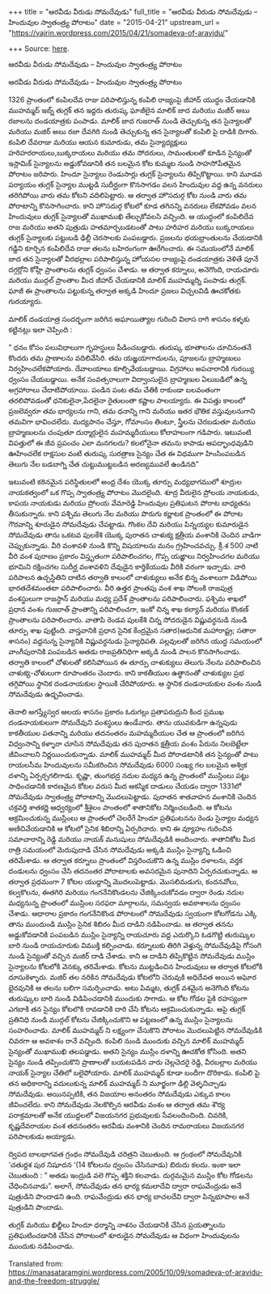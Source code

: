 +++
title = "ఆరవీడు వీరుడు సోమదేవుడు"
full_title = "ఆరవీడు వీరుడు సోమదేవుడు – హిందువుల స్వాతంత్ర్య పోరాటం"
date = "2015-04-21"
upstream_url = "https://vajrin.wordpress.com/2015/04/21/somadeva-of-aravidu/"

+++
Source: [here](https://vajrin.wordpress.com/2015/04/21/somadeva-of-aravidu/).

ఆరవీడు వీరుడు సోమదేవుడు – హిందువుల స్వాతంత్ర్య పోరాటం

ఆరవీడు వీరుడు సోమదేవుడు – హిందువుల స్వాతంత్ర్య పోరాటం

1326 ప్రాంతంలో కంపిలదేవ రాజు పరిపాలిస్తున్న కంపిలి రాజ్యంపై జీహాద్
యుద్ధం చేయడానికి ముహమ్మద్ ఇబ్న్ తుగ్లక్ తన ఇద్దరు తురుష్క ఘాజీలైన మాలిక్
జాద మరియు మజీర్ అబు రజాలను దండయాత్రకు పంపాడు. మాలిక్ జాద గుజరాత్ నుండి
తెచ్చుకున్న తన సైన్యాలతో మరియు మజిర్ అబు రజా దేవగిరి నుండి తెచ్చుకున్న
తన సైన్యాలతో కంపిలి పై దాడికి దిగారు. కంపిలి దేవరాజు మరియు ఆయన కుమారుడు,
తమ సైన్యాధ్యక్షులు హరిహరరాయలు,బుక్కరాయలు మరియు తమ సోదరులు, సామంతులతో
కూడిన సైన్యంతో ఇస్లామిక్ సైన్యాలను అడ్డుకోవడానికి తన బలమైన కోట కుమ్మట
నుండి సాహసోపేతమైన పోరాటం జరిపారు. హిందూ సైన్యాలు రెండుసార్లు తుగ్లక్
సైన్యాలను తిప్పికొట్టాయి. కాని మూడవ పర్యాయం తుగ్లక్ సైన్యాల ముట్టడి
సుదీర్ఘంగా కొనసాగడం వలన హిందువుల వద్ద ఉన్న వనరులు తరిగిపోయి వారు తమ
కోటని వదిలిపెట్టారు. ఆ తర్వాత హొసదుర్గ కోట నుండి వారు తమ పోరాటాన్ని
కొనసాగించారు. కాని హొసదుర్గ కోటలో కూడ తగినన్ని వనరులు లేకపోవడం వలన
హిందువులు తుగ్లక్ సైన్యాలతో ముఖాముఖి తేల్చుకోవలసి వచ్చింది. ఆ యుద్ధంలో
కంపిలిదేవ రాజ మరియు అతని పుత్రుడు హతమార్చబడటంతో పాటు హరిహర మరియు
బుక్కరాయలు తుగ్లక్ సైన్యాలకు పట్టుబడి ఢిల్లీ చెరసాలకు పంపబడ్డారు.
ప్రజలను భయభ్రాంతులను చేయడానికి గడ్డిని కూర్చిన కంపిలిదేవ రాజు తలను
బహిరంగంగా ఊరేగించారు. ఈ సమయంలోనే మాలిక్ జాద తన సైన్యాలతో వీరభల్లాల
పరిపాలిస్తున్న హోయసల రాజ్యంపై దండయాత్రకు వెళితే పూనే దగ్గర్లోని కోహ్లీ
ప్రాంతాలను తుగ్లక్ ధ్వంసం చేశాడు. ఆ తర్వాత కర్నూలు, అనెగొంది, రాయచూరు
మరియు ముద్గల్ ప్రాంతాల మీద జీహాద్ చేయడానికి మాలిక్ ముహమ్మద్ని పంపాడు
తుగ్లక్. ఘాజీ ఈ ప్రాంతాలను పట్టుకున్న తర్వాత అక్కడి హిందూ ప్రజలు
విచ్చలవిడి ఊచకోతకు గురయ్యారు.

మాలిక్ దండయాత్ర సందర్భంగా జరిగిన అఘాయిత్యాల గురించి విలాస రాగి శాసనం
కళ్ళకు కట్టినట్లు ఇలా చెప్పింది :

” ధనం కోసం పలువిధాలుగా గృహస్థులు పీడించబడ్డారు. తురుష్క భూతాలను
చూచినంతనే కొందరు తమ ప్రాణాలను వదిలివేసిరి. తమ యఙ్ఞయాగాదులను, పూజలను
బ్రాహ్మణులు నిర్వహించలేకపోయారు. దేవాలయాలు కూల్చివేయబడ్డాయి. విగ్రహాలు
అపచారానికి గురయ్యి ధ్వంసం చేయబడ్డాయి. అనేక సంవత్సరాలుగా విద్వాంసులైన
బ్రాహ్మణుల ఏలుబడిలో ఉన్న అగ్రహారాలు చేదాటిపోయాయి. పండిన పంట తమ చేతికి
రాకుండా బలవంతంగా తరలిపోవడంతో ధనికులైనా,పేదలైనా రైతులంతా కష్టాల
పాలయ్యారు. ఈ విపత్తు కాలంలో ప్రజలెవ్వరూ తమ భార్యలను గాని, తమ ధనాన్ని
గాని మరియు ఇతర భౌతిక వస్తువులనుగాని తమవిగా భావించలేదు. మద్యపానం చేస్తూ,
గోమాంసం తింటూ, స్త్రీలను చెరబడుతూ మరియు బ్రాహ్మణులను చంపుతూ
దుర్మార్గులైన మహమ్మదీయులు కోలాహలంగా గడిపారు. ఇటువంటి విపత్తులో ఈ జీవ
ప్రపంచం ఎలా మనగలదు? కలలోనైనా తమను కాపాడు ఆపద్భాంధవుడిని ఊహించలేక
రాక్షసుల వంటి తురుష్క సురత్రాణ సైన్యం చేత ఈ విధముగా హింసింపబడిన తెలుగు
నేల బడబాగ్ని చేత చుట్టుముట్టబడిన అరణ్యమువలే ఉండినది”

ఇటువంటి కఠినమైన పరిస్థితులలో అంధ్ర దేశం యొక్క తూర్పు మధ్యభాగములో శూద్రుల
నాయకత్వంలో ఒక గొప్ప స్వాతంత్ర్య పోరాటం మొదలైంది. శూద్ర వీరులైన ప్రోలయ
నాయకుడు, కాపయ నాయకుడు మరియు ప్రోలయ వేమారెడ్డి హిందువుల ప్రతిఘటన పోరాట
బాధ్యతను తీసుకున్నారు. కాని పశ్చిమ తెలుగు నేల మరియు పొరుగు కర్ణాటక
ప్రాంతంలో ఈ పోరాట గౌరవాన్ని శూరుడైన సోమదేవుడు చేపట్టాడు. గొంకల దేవి
మరియు పిన్నయ్యల కుమారుడైన సోమదేవుడు తాను ఒకటవ పులకేశి యొక్క పురాతన
చాళుక్య క్షత్రీయ వంశానికి చెందిన వాడిగా చెప్పుకున్నాడు. వీరి వంశావళి
నుండి కొన్ని విషయాలను మనం గ్ర్రహించవచ్చు. క్రీ.శ 500 నాటి వీరి వంశ
పురాణం ప్రకారం విస్తృతంగా పరిపాలించగల, గొప్ప యఙ్ఞాలు నిర్వహించగల మరియు
భూమిని రక్షించగల సుదీర్ఘ వంశావళిని దేవుడైన కార్తికేయుడు వీరికి వరంగా
ఇచ్చాడు. వారి పరిపాలన ఉచ్చస్థితిని దాటిన తర్వాతి కాలంలో చాళుక్యులు అనేక
భిన్న వంశాలుగా విడిపోయి భారతదేశమంతటా పరిపాలించారు. వీరి ఉత్తర ప్రాంతపు
వంశ శాఖ సోలంకి రాజపుత్ర వంశస్థులుగా రాజస్థాన్ మరియు మధ్య ప్రదేశ్
ప్రాంతాలను పరిపాలించారు. ఫశ్చిమ శాఖలో ప్రధాన వంశం గుజరాత్ ప్రాంతాన్ని
పరిపాలించగా, ఇంకో చిన్న శాఖ కల్యాన్ మరియు కొంకణ్ ప్రాంతాలను
పరిపాలించారు. వాతాపి రెండవ పులకేశి చిన్న సోదరుడైన విష్ణువర్ధనుడి నుండి
తూర్పు శాఖ పుట్టింది. వాస్తవానికి ప్రధాన సైనిక కేంద్రమైన సతార(ఆధునిక
మహారాష్ట్ర; సతారా శాసనం) వద్దనున్న సైన్యానికి విష్ణువర్ధనుడు
సైన్యాధిపతి. పల్లవులతో జరిగిన యుద్ధ సమయంలో వాంగీపురానికి పంపబడిన అతడు
రాజప్రతినిధిగా అక్కడి నుండి పాలన కొనసాగించాడు. తర్వాతి కాలంలో చోళులతో
కలిసిపోయిన ఈ తూర్పు చాళుక్యులు తెలుగు నేలను పరిపాలించిన చాళుక్య-చోళులుగా
రూపాంతరం చెందారు. కాని కాకతీయుల ఉత్థానంతో చాళుక్యుల ప్రభ తగ్గిపోయి
స్థానిక దండనాయకుల స్థాయికి చేరిపోయారు. ఆ స్థానిక దండనాయకుల వంశం నుండి
సోమదేవుడు ఉధ్బవించాడు.

తెనాలి అగస్త్యేస్వర ఆలయ శాసనం ప్రకారం ఓరుగల్లు ప్రతాపరుద్రుని కింద
ప్రముఖ దండనాయకులుగా సోమదేవుని వంశస్థులు ఉండేవారు. తాను యువకుడిగా
ఉన్నపుడు కాకతీయుల పతనాన్ని మరియు తదనంతరం మహమ్మదీయుల చేత ఆ ప్రాంతంలో
జరిగిన విధ్వంసాన్ని కళ్ళారా చూసిన సోమదేవుడు తన పురాతన క్షత్రీయ వంశం
పేరును నిలబెట్టేలా జీవించాలని నిర్ణయించుకున్నాడు. మాలిక్ ముహమ్మద్ మీద
పోరాడటానికి తన సైన్యంతో పాటు రాయలసీమ హిందువులను సమీకరించిన సోమదేవుడు
6000 సంఖ్య గల బలమైన అశ్విక దళాన్ని ఏర్పర్చగలిగాడు. కృష్ణా, తుంగభద్ర నదుల
మధ్యన ఉన్న ప్రాంతంలో ముస్లింలు పట్టు సాధించడానికి కారణమైన కోటల వరుస మీద
ఆకస్మిక దాడులు చేయడం ద్వారా 1331లో సోమదేవుడు స్వాతంత్ర్య పోరాటాన్ని
మొదలుపెట్టాడు. పురాతన శాతవాహన వంశానికి చెందిన చక్రవర్తి శాతకర్ణి
ఆధ్వర్యంలో శ్రీశైలం పాంతంలో శాతానికోట నిర్మించబడింది. ఆ కోటను
ఆక్రమించుకున్న ముస్లింలు ఆ ప్రాంతంలో చెలరేగే హిందూ ప్రతిఘటనను రెండు
సైన్యాల మధ్యన అణిచివేయడానికి ఆ కోటలో సైనిక శిబిరాన్ని ఏర్పరిచారు. కాని ఈ
వ్యూహం గురించిన సమాచారాన్ని రెడ్డి మరియు నాయక్ మనుషులు సోమదేవుడికి
అందించారు. శాతానికోట మీద రాత్రి సమయంలో మెరుపుదాడి చేసిన సోమదేవుడు
అక్కడి ముస్లిం సైన్యాన్ని ఓడించి తరిమేశాడు. ఆ తర్వాత కర్నూలు ప్రాంతంలో
విస్తరించుకొని ఉన్న ముస్లిం దళాలను, వర్తక దండులను ధ్వంసం చేసి తదనంతర
పోరాటాలకు అవసరమైన పునాదిని ఏర్పరచుకున్నాడు. ఆ తర్వాత ప్రథమంగా 7 కోటల
యుద్దాన్ని మొదలుపెట్టాడు. మొసలిమడుగు, కందనవోలు, కల్వకొలను, ఈతగిరి మరియు
గంగనేనికొండలను చేజిక్కించుకోవడం ద్వారా రెండు నదుల మధ్యనున్న ప్రాంతంలో
ముస్లింల సరఫరా మార్గాలను, సమన్వయ అవకాశాలను ధ్వంసం చేశాడు. ఆధారాల ప్రకారం
గంగనేనికొండ పోరాటంలో సోమదేవుడు స్వయంగా కోటగోడను ఎక్కి తాను ముందుండి
ముస్లిం సైనిక శిబిరం మీద దాడిని నడిపించాడు. ఆ తర్వాత తనను అడ్డుకోవడానికి
పంపబడిన ముస్లిం సైన్యాన్ని రాయచూరు వద్ద ఎదుర్కొని ఓడగొట్టి తురుష్కుల
బారి నుండి రాయచూరుకు విముక్తి కల్పించాడు. కర్నూలుకు తిరిగి వెళ్తున్న
సోమదేవుడిపై గోసంగి నుండి సైన్యంతో వచ్చిన మజిర్ దాడి చేశాడు. కాని ఆ
దాడిని తిప్పికొట్టిన సోమదేవుడు ముస్లిం సైన్యాలను కోటలోకి వెనక్కు
తరిమేశాడు. కోటను ముట్టడించిన హిందువులు ఆ తర్వాత కోటలోకి దూసుకెళ్ళారు.
మజిర్ తల నరికిన సోమదేవుడు కోటలోని చెరువుకి అధిదేవత అయిన అఘోర భైరవునికి ఆ
తలను బలిగా సమర్పించాడు. అటు పిమ్మట, తుగ్లక్ వశమైన అనెగొంది కోటను
తురుష్కుల బారి నుండి విడిపించడానికి ముందుకు సాగాడు. ఆ కోట గోడల పైకి
రహస్యంగా ఎగబాకి తన సైన్యం కోటలొకి రావడానికి దారి చేసి కోటను
ఆక్రమించుకున్నాడు. ఆపై తుగ్లక్ ప్రతినిధి నుండి ముద్గల్ కోటను
చేజిక్కించుకొని ఆ పట్టణంలో ఉన్న ముస్లిం సైన్యాలను సంహరించాడు. మాలిక్
ముహమ్మద్ ని లక్ష్యంగా చేసుకొని పోరాటం మొదలుపెట్టిన సోమదేవుడికి చివరగా ఆ
అవకాశం రానే వచ్చింది. కంపిలి నుండి ముందుకు వచ్చిన మాలిక్ ముహమ్మద్
సైన్యంతో ముఖాముఖి తలపడ్డాడు. అతని సైన్యం ముస్లిం దళాన్ని ఊచకోత కోసింది.
అతని సైన్యం నుండి తప్పించుకొని ప్రాణాలతో బయటపడిన వారు చెల్లచెదరై రెడ్డి,
వీరబల్లాల మరియు నాయక్ సైన్యాల చేతిలో బలైపోయారు. మాలిక్ ముహమ్మద్ కూడా
బందీగా దొరికాడు. కంపిలి పై తన అధికారాన్ని వదులుకున్న మాలిక్ ముహమ్మద్ ని
మూర్ఖంగా ఢిల్లి వెళ్ళనిచ్చాడు సోమదేవుడు. అయినప్పటికి, తన విజయాల అనంతరం
సోమదేవుడు ఎక్కువ కాలం జీవించలేదు. కాని సోమదేవుడు నెలకొల్పిన ఆరవీడు వంశం
ఆ తర్వాత తమ శౌర్య పరాక్రమాలతో అనేక యుద్దలలో విజయనగర ప్రభువులకు
సేవలందించింది. చివరికి, కృష్ణదేవరాయల వంశ తదనంతరం ఆరవీడు వంశానికి చెందిన
రామరాయలు విజయనగర పరిపాలకుడు అయ్యాడు.

ద్విపద బాలభాగవత గ్రంథం సోమదేవుడి చరిత్రని చెబుతుంది. ఆ గ్రంథంలో
సోమదేవునికి ‘చతుర్దశ పుర నిషూదన ‘(14 కోటలను ధ్వంసం చేసినవాడు) బిరుదు
కలదు. ఇంకా ఇలా చెబుతుంది : ” అతడు ఇంద్రుడి వలె గొప్ప శక్తిని కలవాడు.
దుర్గమమైన ముస్లిం కోట గోడలను చేధించినవాడు”. అలాగే, సోమదేవుడు తన భార్య
కమలాదేవి ద్వారా రాఘవేంద్రుడు అనే పుత్రుడిని పొందాడని ఉంది. రాఘవేంద్రుడు
తన భార్య బాచలదేవి ద్వారా పిన్నభూపాల అనే పుత్రుడిని పొందాడు.

తుగ్లక్ మరియు ఖిల్జీలు హిందూ ధర్మాన్ని నాశనం చేయడానికి చేసిన ప్రయత్నాలను
ప్రతిఘటించడానికి చేసిన పోరాటంలో శూరుడైన సోమదేవుడు ఆ విధంగా హిందువులను
ముందుకు నడిపించాడు.

Translated from:
<https://manasataramgini.wordpress.com/2005/10/09/somadeva-of-aravidu-and-the-freedom-struggle/>

